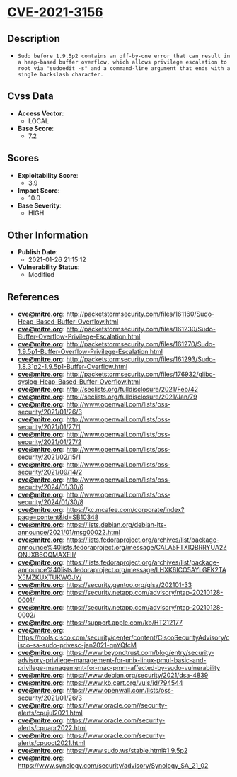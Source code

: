 
# [CVE-2021-3156](https://cve.mitre.org/cgi-bin/cvename.cgi?name=CVE-2021-3156)

## Description

- `Sudo before 1.9.5p2 contains an off-by-one error that can result in a heap-based buffer overflow, which allows privilege escalation to root via "sudoedit -s" and a command-line argument that ends with a single backslash character.`

## Cvss Data

- **Access Vector**:
  - LOCAL
- **Base Score**:
  - 7.2

## Scores

- **Exploitability Score**:
  - 3.9
- **Impact Score**:
  - 10.0
- **Base Severity**:
  - HIGH

## Other Information

- **Publish Date**:
  - 2021-01-26 21:15:12
- **Vulnerability Status**:
  - Modified

## References

- **cve@mitre.org**: http://packetstormsecurity.com/files/161160/Sudo-Heap-Based-Buffer-Overflow.html
- **cve@mitre.org**: http://packetstormsecurity.com/files/161230/Sudo-Buffer-Overflow-Privilege-Escalation.html
- **cve@mitre.org**: http://packetstormsecurity.com/files/161270/Sudo-1.9.5p1-Buffer-Overflow-Privilege-Escalation.html
- **cve@mitre.org**: http://packetstormsecurity.com/files/161293/Sudo-1.8.31p2-1.9.5p1-Buffer-Overflow.html
- **cve@mitre.org**: http://packetstormsecurity.com/files/176932/glibc-syslog-Heap-Based-Buffer-Overflow.html
- **cve@mitre.org**: http://seclists.org/fulldisclosure/2021/Feb/42
- **cve@mitre.org**: http://seclists.org/fulldisclosure/2021/Jan/79
- **cve@mitre.org**: http://www.openwall.com/lists/oss-security/2021/01/26/3
- **cve@mitre.org**: http://www.openwall.com/lists/oss-security/2021/01/27/1
- **cve@mitre.org**: http://www.openwall.com/lists/oss-security/2021/01/27/2
- **cve@mitre.org**: http://www.openwall.com/lists/oss-security/2021/02/15/1
- **cve@mitre.org**: http://www.openwall.com/lists/oss-security/2021/09/14/2
- **cve@mitre.org**: http://www.openwall.com/lists/oss-security/2024/01/30/6
- **cve@mitre.org**: http://www.openwall.com/lists/oss-security/2024/01/30/8
- **cve@mitre.org**: https://kc.mcafee.com/corporate/index?page=content&id=SB10348
- **cve@mitre.org**: https://lists.debian.org/debian-lts-announce/2021/01/msg00022.html
- **cve@mitre.org**: https://lists.fedoraproject.org/archives/list/package-announce%40lists.fedoraproject.org/message/CALA5FTXIQBRRYUA2ZQNJXB6OQMAXEII/
- **cve@mitre.org**: https://lists.fedoraproject.org/archives/list/package-announce%40lists.fedoraproject.org/message/LHXK6ICO5AYLGFK2TAX5MZKUXTUKWOJY/
- **cve@mitre.org**: https://security.gentoo.org/glsa/202101-33
- **cve@mitre.org**: https://security.netapp.com/advisory/ntap-20210128-0001/
- **cve@mitre.org**: https://security.netapp.com/advisory/ntap-20210128-0002/
- **cve@mitre.org**: https://support.apple.com/kb/HT212177
- **cve@mitre.org**: https://tools.cisco.com/security/center/content/CiscoSecurityAdvisory/cisco-sa-sudo-privesc-jan2021-qnYQfcM
- **cve@mitre.org**: https://www.beyondtrust.com/blog/entry/security-advisory-privilege-management-for-unix-linux-pmul-basic-and-privilege-management-for-mac-pmm-affected-by-sudo-vulnerability
- **cve@mitre.org**: https://www.debian.org/security/2021/dsa-4839
- **cve@mitre.org**: https://www.kb.cert.org/vuls/id/794544
- **cve@mitre.org**: https://www.openwall.com/lists/oss-security/2021/01/26/3
- **cve@mitre.org**: https://www.oracle.com//security-alerts/cpujul2021.html
- **cve@mitre.org**: https://www.oracle.com/security-alerts/cpuapr2022.html
- **cve@mitre.org**: https://www.oracle.com/security-alerts/cpuoct2021.html
- **cve@mitre.org**: https://www.sudo.ws/stable.html#1.9.5p2
- **cve@mitre.org**: https://www.synology.com/security/advisory/Synology_SA_21_02
